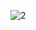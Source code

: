 ![2](https://github.com/cyber-robot1/Mastering-4-critical-SKILLS-using-CPP-17-course/assets/76911827/3f9cf955-1690-4143-8c9e-afe50bbcb3ce)

